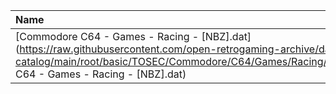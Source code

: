 |Name|Size|
|:---|---:|
|[Commodore C64 - Games - Racing - [NBZ].dat](https://raw.githubusercontent.com/open-retrogaming-archive/dat-catalog/main/root/basic/TOSEC/Commodore/C64/Games/Racing/[NBZ]/Commodore C64 - Games - Racing - [NBZ].dat)|16616|
